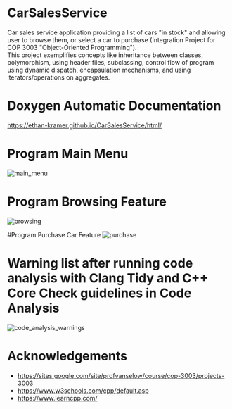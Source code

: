 # CarSalesService

Car sales service application providing a list of cars "in stock" and allowing user to browse them, or select a car to purchase (Integration Project for COP 3003 "Object-Oriented Programming").<br>
This project exemplifies concepts like inheritance between classes, polymorphism, using header files, subclassing, control flow of program using dynamic dispatch, encapsulation mechanisms, and using iterators/operations on aggregates.

# Doxygen Automatic Documentation
  https://ethan-kramer.github.io/CarSalesService/html/

# Program Main Menu
![main_menu](https://user-images.githubusercontent.com/62119661/146274713-3ac69c3b-bd9f-44ef-91c7-2398552dc980.png)

# Program Browsing Feature
![browsing](https://user-images.githubusercontent.com/62119661/146275319-576b42d3-6262-4b1c-a032-4dc9f1e2588b.png)

#Program Purchase Car Feature
![purchase](https://user-images.githubusercontent.com/62119661/146275786-ec16d8da-3c2c-41d5-8cc1-747a9a7b1db9.png)

# Warning list after running code analysis with Clang Tidy and C++ Core Check guidelines in Code Analysis
![code_analysis_warnings](https://user-images.githubusercontent.com/62119661/146245551-c2136b32-f05c-4c4b-aa1d-b88a190330c7.png)

# Acknowledgements
* https://sites.google.com/site/profvanselow/course/cop-3003/projects-3003
* https://www.w3schools.com/cpp/default.asp
* https://www.learncpp.com/

